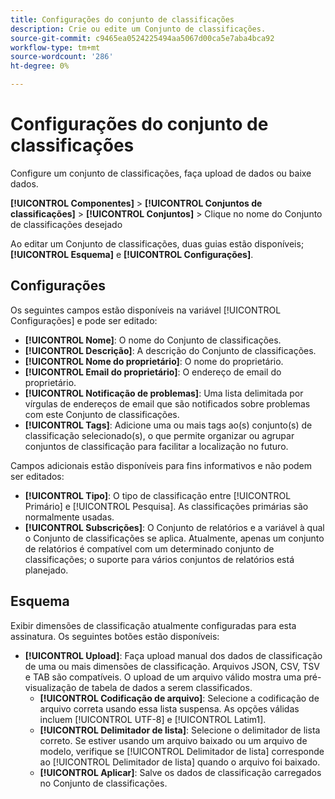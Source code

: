 ```yaml
---
title: Configurações do conjunto de classificações
description: Crie ou edite um Conjunto de classificações.
source-git-commit: c9465ea0524225494aa5067d00ca5e7aba4bca92
workflow-type: tm+mt
source-wordcount: '286'
ht-degree: 0%

---
```



# Configurações do conjunto de classificações

Configure um conjunto de classificações, faça upload de dados ou baixe dados.

**[!UICONTROL Componentes]** > **[!UICONTROL Conjuntos de classificações]** > **[!UICONTROL Conjuntos]** > Clique no nome do Conjunto de classificações desejado

Ao editar um Conjunto de classificações, duas guias estão disponíveis; **[!UICONTROL Esquema]** e **[!UICONTROL Configurações]**.

## Configurações 

Os seguintes campos estão disponíveis na variável [!UICONTROL Configurações] e pode ser editado:

* **[!UICONTROL Nome]**: O nome do Conjunto de classificações.
* **[!UICONTROL Descrição]**: A descrição do Conjunto de classificações.
* **[!UICONTROL Nome do proprietário]**: O nome do proprietário.
* **[!UICONTROL Email do proprietário]**: O endereço de email do proprietário.
* **[!UICONTROL Notificação de problemas]**: Uma lista delimitada por vírgulas de endereços de email que são notificados sobre problemas com este Conjunto de classificações.
* **[!UICONTROL Tags]**: Adicione uma ou mais tags ao(s) conjunto(s) de classificação selecionado(s), o que permite organizar ou agrupar conjuntos de classificação para facilitar a localização no futuro.

Campos adicionais estão disponíveis para fins informativos e não podem ser editados:

* **[!UICONTROL Tipo]**: O tipo de classificação entre [!UICONTROL Primário] e [!UICONTROL Pesquisa]. As classificações primárias são normalmente usadas.
* **[!UICONTROL Subscrições]**: O Conjunto de relatórios e a variável à qual o Conjunto de classificações se aplica. Atualmente, apenas um conjunto de relatórios é compatível com um determinado conjunto de classificações; o suporte para vários conjuntos de relatórios está planejado.

## Esquema

Exibir dimensões de classificação atualmente configuradas para esta assinatura. Os seguintes botões estão disponíveis:

* **[!UICONTROL Upload]**: Faça upload manual dos dados de classificação de uma ou mais dimensões de classificação. Arquivos JSON, CSV, TSV e TAB são compatíveis. O upload de um arquivo válido mostra uma pré-visualização de tabela de dados a serem classificados.
   * **[!UICONTROL Codificação de arquivo]**: Selecione a codificação de arquivo correta usando essa lista suspensa. As opções válidas incluem [!UICONTROL UTF-8] e [!UICONTROL Latim1].
   * **[!UICONTROL Delimitador de lista]**: Selecione o delimitador de lista correto. Se estiver usando um arquivo baixado ou um arquivo de modelo, verifique se [!UICONTROL Delimitador de lista] corresponde ao [!UICONTROL Delimitador de lista] quando o arquivo foi baixado.
   * **[!UICONTROL Aplicar]**: Salve os dados de classificação carregados no Conjunto de classificações.
